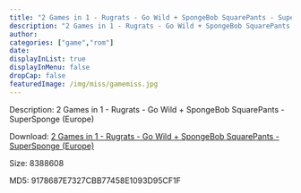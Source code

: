 ```yaml
---
title: "2 Games in 1 - Rugrats - Go Wild + SpongeBob SquarePants - SuperSponge (Europe)"
description: "2 Games in 1 - Rugrats - Go Wild + SpongeBob SquarePants - SuperSponge (Europe)"
author: 
categories: ["game","rom"]
date: 
displayInList: true
displayInMenu: false
dropCap: false
featuredImage: /img/miss/gamemiss.jpg
---
```


Description: 2 Games in 1 - Rugrats - Go Wild + SpongeBob SquarePants - SuperSponge (Europe)

Download: <a style="text-decoration:underline;" href="https://mega.nz/#!3fBymAjK!f8bmGvszyqkirrwdSF3GBq8Mz51Rfrsqi-Rd1UYukPU" target = "_blank" rel = "nofollow" > 2 Games in 1 - Rugrats - Go Wild + SpongeBob SquarePants - SuperSponge (Europe)</a>

Size: 8388608

MD5: 9178687E7327CBB77458E1093D95CF1F

